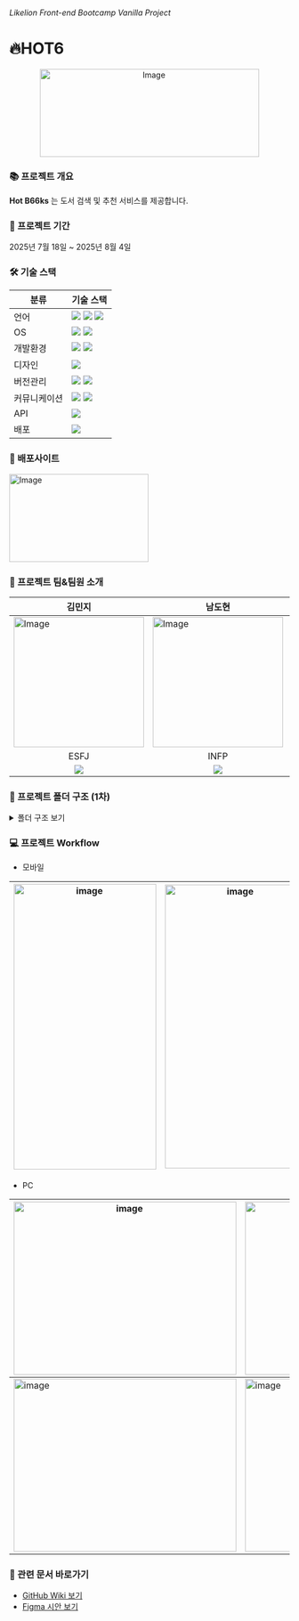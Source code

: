###### <i>Likelion Front-end Bootcamp Vanilla Project</i>

# 🔥HOT6
<div align="center"><img width="394" height="158" alt="Image" src="https://github.com/user-attachments/assets/68f72907-6318-481d-8297-d47cdf7cb7b5" /></div>

### 📚 프로젝트 개요
**Hot B66ks** 는 도서 검색 및 추천 서비스를 제공합니다.

### 📆 프로젝트 기간
2025년 7월 18일 ~ 2025년 8월 4일

### 🛠️ 기술 스택
| 분류         | 기술 스택                 |
| ------------ | --------------------------|
| 언어         |  <img src="https://img.shields.io/badge/HTML5-E34F26?style=flat-square&logo=html5&logoColor=white"/> <img src="https://img.shields.io/badge/CSS-1572B6?style=flat-square&logo=css3&logoColor=white"/> <img src="https://img.shields.io/badge/JavaScript-F7DF1E?style=flat-square&logo=javascript&logoColor=black"/> |
| OS          | <img src="https://img.shields.io/badge/Windows-1572B6?style=flat-square&logo=windows&logoColor=white"/> <img src="https://img.shields.io/badge/macOS-000000?style=flat-square&logo=apple&logoColor=white"/> |
| 개발환경     | <img src="https://img.shields.io/badge/Visual Studio Code-00B2E3?style=flat-square&logo=vscode&logoColor=white"/> <img src="https://img.shields.io/badge/Vite-646CFF?style=flat-square&logo=vite&logoColor=white"/> |
| 디자인       | <img src="https://img.shields.io/badge/Figma-F24E1E?style=flat-square&logo=figma&logoColor=white"/> |
| 버전관리     | <img src="https://img.shields.io/badge/GitHub-181717?style=flat-square&logo=GitHub&logoColor=white"/> <img src="https://img.shields.io/badge/Git-F05032?style=flat-square&logo=git&logoColor=white"/> |
| 커뮤니케이션 | <img src="https://img.shields.io/badge/Discord-5865F2?style=flat-square&logo=discord&logoColor=white"/> <img src="https://img.shields.io/badge/Notion-000000?style=flat-square&logo=notion&logoColor=white"/> |
| API        | <img src="https://img.shields.io/badge/NAVER-03C75A?style=flat-square&logo=naver&logoColor=white"/> |
| 배포        | <img src="https://img.shields.io/badge/Vercel-000000?style=flat-square&logo=Vercel&logoColor=white"/> |

### 🔗 배포사이트
[<img width="250" height="158" alt="Image" src="https://github.com/user-attachments/assets/68f72907-6318-481d-8297-d47cdf7cb7b5" />](https://hot-6-nrkhrnn3y-minjis-projects-c12f274f.vercel.app/)


### 🔰 프로젝트 팀&팀원 소개
| 김민지 | 남도현 | 박철순 | 정윤서 | 
| ------ | ----- | ------ | ----- | 
| <img width="234" height="234" alt="Image" src="https://github.com/user-attachments/assets/48d8c0f5-3e7d-4137-8f48-55835fdac18c" /> | <img width="234" height="234" alt="Image" src="https://github.com/user-attachments/assets/4a5f274d-4636-4957-826d-54d66552a9e1" /> | <img width="234" height="234" alt="Image" src="https://github.com/user-attachments/assets/c8ba88bc-f55c-4e52-a3c2-070a1c5c0381" /> | <img width="234" height="234" alt="Image" src="https://github.com/user-attachments/assets/9600a4f8-d752-4cc9-875a-ad0c76c48882" /> |
| <div align="center">ESFJ</div> | <div align="center">INFP</div> | <div align="center">ISTP</div> | <div align="center">ENTJ<div> | 
| <div align="center">[<img src="https://img.shields.io/badge/GitHub-181717?style=flat-square&logo=GitHub&logoColor=white"/>](https://github.com/minji-kim0524)</div> | <div align="center">[<img src="https://img.shields.io/badge/GitHub-181717?style=flat-square&logo=GitHub&logoColor=white"/>](https://github.com/dohyeon0709)</div> | <div align="center">[<img src="https://img.shields.io/badge/GitHub-181717?style=flat-square&logo=GitHub&logoColor=white"/>](https://github.com/cjftns)</div> | <div align="center">[<img src="https://img.shields.io/badge/GitHub-181717?style=flat-square&logo=GitHub&logoColor=white"/>](https://github.com/yoonseo23)</div> | 

### 📂 프로젝트 폴더 구조 (1차)
<details> 
<summary>폴더 구조 보기</summary>
  
```
🔥 **HOT6**
├── 📁 .github
├── 📁 .vscode
├── 📁 dist
│   ├── 📁 assets
│   ├── 📁 favicon
│   ├── 📁 logos
│   ├── 📁 src
│   ├── index.html
├── 📁 node_modules
├── 🌐 public
│   ├── 📁 favicon
│   ├── 📁 logos
├── 📁 src
│   ├── 📁 assets
│   │   ├── 📁 images
│   │   │   ├── 📁 about
│   │   │   ├── 📁 author
│   │   │   ├── 📁 bg
│   │   │   ├── 📁 icons
│   │   │   ├── 📁 landing
│   │   │   └── 📁 others
│   │   └── 📁 styles
│   │   │   ├── 📁 common
│   │   │   │   ├── a11y.css
│   │   │   │   ├── animation.css
│   │   │   │   ├── base.css
│   │   │   │   ├── modern-reset.css
│   │   │   │   ├── normalize.css
│   │   │   │   └── theme.css
│   ├── 📁 components
│   │   ├── 📁 book-modal
│   │   ├── 📁 button
│   │   ├── 📁 card
│   │   ├── 📁 footer
│   │   ├── 📁 go-to-top
│   │   ├── 📁 header
│   │   ├── 📁 navigation-bar
│   │   ├── 📁 profile-card
│   │   └── 📁 searchbar
│   ├── 📁 pages
│   │   ├── 📁 about
│   │   ├── 📁 author
│   │   ├── 📁 favorites
│   │   ├── 📁 home
│   │   ├── 📁 landing
│   │   └── 📁 main-page
│   ├── 📁 utils
│   ├── main.js
│   ├── main.css
├── .editorconfig
├── .gitattributes
├── .gitignore
├── .npmrc
├── .prettierrc.cjs
├── eslint.config.mjs
├── index.html
├── package.json
├── pnpm-lock.yami
├── pnpm-workspace.yami
├── README.md   
└── vite.config.js                 
```
</details>

### 💻 프로젝트 Workflow
- 모바일
  
| <img width="256" height="513" alt="image" src="https://github.com/user-attachments/assets/cd6ea961-b1f3-475b-81fb-30a17a2607ba" />| <img width="254" height="510" alt="image" src="https://github.com/user-attachments/assets/c2add22c-7fb3-40b0-ad00-625eb893fc5c" /> |<img width="252" height="511" alt="image" src="https://github.com/user-attachments/assets/1e3f55c7-e408-48bd-b90a-7df83e4d375a" /> | <img width="256" height="513" alt="image" src="https://github.com/user-attachments/assets/b47459b1-9862-4cfd-a1cf-6c8c1e41d2d0" />| <img width="256" height="513" alt="image" src="https://github.com/user-attachments/assets/961c15a6-1af4-4c72-b780-7d6dc4fda9d3" />| <img width="256" height="513" alt="image" src="https://github.com/user-attachments/assets/f9611fe4-4aca-4b74-97d4-137309e7be5c" /> |
| ------ | ----- | ------ | ----- | ----- | ----- |

- PC

| <img width="400" height="311" alt="image" src="https://github.com/user-attachments/assets/5e5d6ec0-396c-4b15-928c-faf8365c0219" />| <img width="400" height="311" alt="image" src="https://github.com/user-attachments/assets/340cb0d7-3af4-40d3-b817-4620c25a730c" />| <img width="400" height="311" alt="image" src="https://github.com/user-attachments/assets/afacc15a-bc2f-4e3a-b4bb-80d71c2f509d" />| 
| ------ | ----- | ------ |
| <img width="400" height="311" alt="image" src="https://github.com/user-attachments/assets/326abe28-4d72-4bbf-b2cf-bd7a58f4d9f3" />| <img width="400" height="311" alt="image" src="https://github.com/user-attachments/assets/5a3ecfc0-551c-49a3-aab2-01fe7a9676dc" />| <img width="400" height="311" alt="image" src="https://github.com/user-attachments/assets/fd963897-ed5f-4695-8049-bfdbc188ed93" />|

### 📖 관련 문서 바로가기
 - [GitHub Wiki 보기](https://github.com/FRONTENDBOOTCAMP-14th/HOT6/wiki)
 - [Figma 시안 보기](https://www.figma.com/design/jCqf0j00AX1X4N84sP6PU1/Untitled?node-id=0-1&p=f&t=MZFLIiBl9p5syk7T-0)
